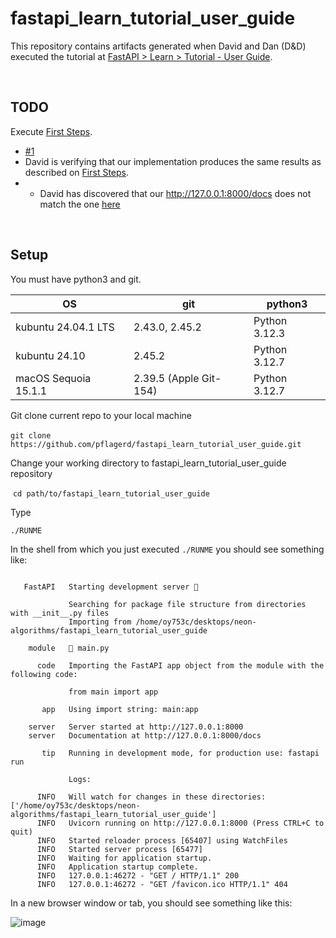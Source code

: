 # fastapi_learn_tutorial_user_guide

This repository contains artifacts generated when David and Dan (D&D) executed the tutorial at [FastAPI > Learn > Tutorial - User Guide](https://fastapi.tiangolo.com/tutorial/).

<br>

## TODO
   Execute [First Steps](https://fastapi.tiangolo.com/tutorial/first-steps/).
   * [#1](https://github.com/pflagerd/fastapi_learn_tutorial_user_guide/issues/1)
   * David is verifying that our implementation produces the same results as described on [First Steps](https://fastapi.tiangolo.com/tutorial/first-steps/).
   * * David has discovered that our http://127.0.0.1:8000/docs does not match the one [here](https://fastapi.tiangolo.com/tutorial/first-steps/#alternative-api-docs:~:text=%C2%B6-,Now%20go%20to,%3A,-OpenAPI)

<br>

## Setup
You must have python3 and git.

| OS | git | python3 |
| -------- | -------- | -------- |
| kubuntu 24.04.1 LTS   | 2.43.0, 2.45.2   | Python 3.12.3   |
| kubuntu 24.10   | 2.45.2   | Python 3.12.7   |
| macOS Sequoia 15.1.1   | 2.39.5 (Apple Git-154)   | Python 3.12.7   |

Git clone current repo to your local machine

​	`git clone https://github.com/pflagerd/fastapi_learn_tutorial_user_guide.git`

Change your working directory to fastapi_learn_tutorial_user_guide repository

​	`cd path/to/fastapi_learn_tutorial_user_guide`

Type

```commandline
./RUNME
```

In the shell from which you just executed `./RUNME` you should see something like:
```

   FastAPI   Starting development server 🚀
 
             Searching for package file structure from directories with __init__.py files
             Importing from /home/oy753c/desktops/neon-algorithms/fastapi_learn_tutorial_user_guide
 
    module   🐍 main.py
 
      code   Importing the FastAPI app object from the module with the following code:
 
             from main import app
 
       app   Using import string: main:app
 
    server   Server started at http://127.0.0.1:8000
    server   Documentation at http://127.0.0.1:8000/docs
 
       tip   Running in development mode, for production use: fastapi run
 
             Logs:
 
      INFO   Will watch for changes in these directories: ['/home/oy753c/desktops/neon-algorithms/fastapi_learn_tutorial_user_guide']
      INFO   Uvicorn running on http://127.0.0.1:8000 (Press CTRL+C to quit)
      INFO   Started reloader process [65407] using WatchFiles
      INFO   Started server process [65477]
      INFO   Waiting for application startup.
      INFO   Application startup complete.
      INFO   127.0.0.1:46272 - "GET / HTTP/1.1" 200
      INFO   127.0.0.1:46272 - "GET /favicon.ico HTTP/1.1" 404
```

In a new browser window or tab, you should see something like this:

![image](https://github.com/user-attachments/assets/d2fc96ae-722b-464c-942d-5cb6f44d5ac4)
